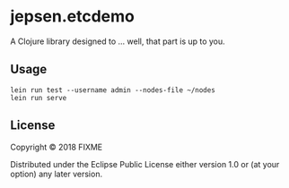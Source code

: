 # jepsen.etcdemo

A Clojure library designed to ... well, that part is up to you.

## Usage

```
lein run test --username admin --nodes-file ~/nodes
lein run serve
```
## License

Copyright © 2018 FIXME

Distributed under the Eclipse Public License either version 1.0 or (at
your option) any later version.
